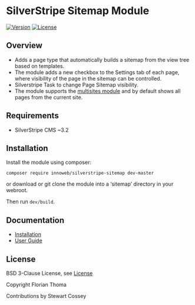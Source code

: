 # SilverStripe Sitemap Module

[![Version](http://img.shields.io/packagist/v/innoweb/silverstripe-sitemap.svg?style=flat-square)](https://packagist.org/packages/innoweb/silverstripe-sitemap)
[![License](http://img.shields.io/packagist/l/innoweb/silverstripe-sitemap.svg?style=flat-square)](license.md)

## Overview

- Adds a page type that automatically builds a sitemap from the view tree based on templates.
- The module adds a new checkbox to the Settings tab of each page, where visibility of the page in the sitemap can be controlled.
- Silverstripe Task to change Page Sitemap visibility.
- The module supports the [multisites module](https://github.com/silverstripe-australia/silverstripe-multisites) and by default shows all pages from the current site.

## Requirements

* SilverStripe CMS ~3.2

## Installation

Install the module using composer:
```
composer require innoweb/silverstripe-sitemap dev-master
```
or download or git clone the module into a ‘sitemap’ directory in your webroot.

Then run `dev/build`.

## Documentation

- [Installation](installation.md)
- [User Guide](docs/en/userguide/index.md)

## License

BSD 3-Clause License, see [License](license.md)

Copyright Florian Thoma

Contributions by Stewart Cossey